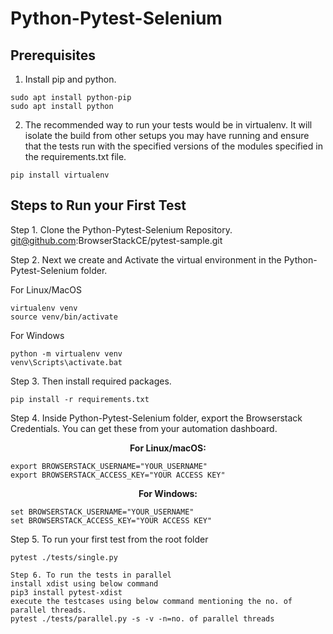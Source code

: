 # Python-Pytest-Selenium


## Prerequisites

1. Install pip and python.

```
sudo apt install python-pip
sudo apt install python
```

2. The recommended way to run your tests would be in virtualenv. It will isolate the build from other setups you may have running and ensure that the tests run with the specified versions of the modules specified in the requirements.txt file.

```
pip install virtualenv
```

## Steps to Run your First Test

Step 1. Clone the Python-Pytest-Selenium Repository.
git@github.com:BrowserStackCE/pytest-sample.git


Step 2. Next we create and Activate the virtual environment in the Python-Pytest-Selenium folder.

For Linux/MacOS
```
virtualenv venv
source venv/bin/activate
```

For Windows
```
python -m virtualenv venv
venv\Scripts\activate.bat
```

Step 3. Then install required packages.

```
pip install -r requirements.txt
```

Step 4. Inside Python-Pytest-Selenium folder, export the Browserstack Credentials. You can get these from your automation dashboard.

<p align="center">
   <b>For Linux/macOS:</b>
   
```
export BROWSERSTACK_USERNAME="YOUR_USERNAME"
export BROWSERSTACK_ACCESS_KEY="YOUR ACCESS KEY"
```
<p align="center">
   <b>For Windows:</b>
   
```
set BROWSERSTACK_USERNAME="YOUR_USERNAME"
set BROWSERSTACK_ACCESS_KEY="YOUR ACCESS KEY"
```
   
Step 5. To run your first test from the root folder
```
pytest ./tests/single.py

Step 6. To run the tests in parallel
install xdist using below command 
pip3 install pytest-xdist
execute the testcases using below command mentioning the no. of parallel threads.
pytest ./tests/parallel.py -s -v -n=no. of parallel threads
```

